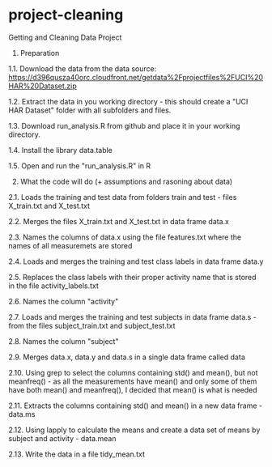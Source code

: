 project-cleaning
================

Getting and Cleaning Data Project

1. Preparation

1.1. Download the data from the data source: https://d396qusza40orc.cloudfront.net/getdata%2Fprojectfiles%2FUCI%20HAR%20Dataset.zip

1.2. Extract the data in you working directory - this should create a "UCI HAR Dataset" folder with all subfolders and files.

1.3. Download run_analysis.R from github and place it in your working directory.

1.4. Install the library data.table

1.5. Open and run the "run_analysis.R" in R




2. What the code will do (+ assumptions and rasoning about data)

2.1. Loads the training and test data from folders train and test - files X_train.txt and X_test.txt

2.2. Merges the files X_train.txt and X_test.txt in data frame data.x

2.3. Names the columns of data.x using the file features.txt where the names of all measuremets are stored


2.4. Loads and merges the training and test class labels in data frame data.y

2.5. Replaces the class labels with their proper activity name that is stored in the file activity_labels.txt

2.6. Names the column "activity"

2.7. Loads and merges the training and test subjects in data frame data.s - from the files subject_train.txt and subject_test.txt

2.8. Names the column "subject"

2.9. Merges data.x, data.y and data.s in a single data frame called data

2.10. Using grep to select the columns containing std() and mean(), but not meanfreq() - as all the measurements have mean() and only some of them have both mean() and meanfreq(), I decided that mean() is what is needed

2.11. Extracts the columns containing std() and mean() in a new data frame - data.ms

2.12. Using lapply to calculate the means and create a data set of means by subject and activity - data.mean

2.13. Write the data in a file tidy_mean.txt

